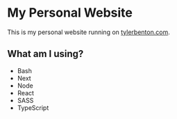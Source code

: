 # My Personal Website

This is my personal website running on [tylerbenton.com](https://tylerbenton.com).

## What am I using?

- Bash
- Next
- Node
- React
- SASS
- TypeScript
